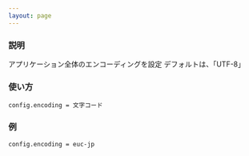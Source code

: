 ```yaml
---
layout: page
---
```

### 説明
アプリケーション全体のエンコーディングを設定
デフォルトは、「UTF-8」

### 使い方
    config.encoding = 文字コード

### 例
    config.encoding = euc-jp